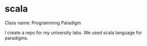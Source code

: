 # scala
Class name: Programming Paradigm

I create a repo for my university labs. We used scala language for paradigms. 
